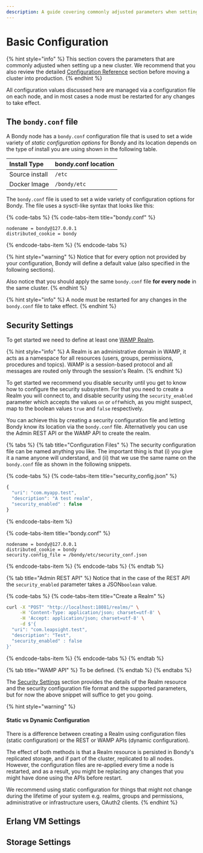 ```yaml
---
description: A guide covering commonly adjusted parameters when setting up a new cluster.
---
```


# Basic Configuration

{% hint style="info" %}
This section covers the parameters that are commonly adjusted when setting up a new cluster. We recommend that you also review the detailed [Configuration Reference](configuration-reference.md) section before moving a cluster into production.
{% endhint %}

All configuration values discussed here are managed via a configuration file on each node, and in most cases a node must be restarted for any changes to take effect.

## The `bondy.conf` file

A Bondy node  has a `bondy.conf` configuration file that is used to set a wide variety of _static configuration options_ for Bondy and its location depends on the type of install you are using shown in the following table.

| Install Type | bondy.conf location |
| :--- | :--- |
| Source install | `/etc` |
| Docker Image | `/bondy/etc` |

The `bondy.conf` file is used to set a wide variety of configuration options for Bondy. The file uses a sysctl-like syntax that looks like this:

{% code-tabs %}
{% code-tabs-item title="bondy.conf" %}
```text
nodename = bondy@127.0.0.1
distributed_cookie = bondy
```
{% endcode-tabs-item %}
{% endcode-tabs %}

{% hint style="warning" %}
Notice that for every option not provided by your configuration, Bondy will define a default value \(also specified in the following sections\).

Also notice that you should apply the same `bondy.conf` file **for every node** in the same cluster.
{% endhint %}

{% hint style="info" %}
A node must be restarted for any changes in the `bondy.conf` file to take effect.
{% endhint %}

## Security Settings

To get started we need to define at least one [WAMP Realm](../operating/security/realms.md). 

{% hint style="info" %}
A Realm is an administrative domain in WAMP, it acts as a namespace for all resources \(users, groups, permissions, procedures and topics\). WAMP is a session-based protocol and all messages are routed only through the session's Realm.
{% endhint %}

To get started we recommend you disable security until you get to know how to configure the security subsystem. For that you need to create a Realm you will connect to, and disable security using the `security_enabled` parameter which accepts the values `on` or `off`which, as you might suspect, map to the boolean values `true` and `false` respectively.

You can achieve this by creating a security configuration file and letting Bondy know its location via the `bondy.conf` file. Alternatively you can use the Admin REST API or the WAMP API to create the realm.

{% tabs %}
{% tab title="Configuration Files" %}
The security configuration file can be named anything you like. The important thing is that \(i\) you give it a name anyone will understand, and \(ii\) that we use the same name on the `bondy.conf` file as shown in the following snippets.

{% code-tabs %}
{% code-tabs-item title="security\_config.json" %}
```javascript
{
  "uri": "com.myapp.test",
  "description": "A test realm",
  "security_enabled" : false
}
```
{% endcode-tabs-item %}

{% code-tabs-item title="bondy.conf" %}
```text
nodename = bondy@127.0.0.1
distributed_cookie = bondy
security.config_file = /bondy/etc/security_conf.json
```
{% endcode-tabs-item %}
{% endcode-tabs %}
{% endtab %}

{% tab title="Admin REST API" %}
Notice that in the case of the REST API the `security_enabled` parameter takes a JSON`boolean` value.

{% code-tabs %}
{% code-tabs-item title="Create a Realm" %}
```bash
curl -X "POST" "http://localhost:18081/realms/" \
     -H 'Content-Type: application/json; charset=utf-8' \
     -H 'Accept: application/json; charset=utf-8' \
     -d $'{
  "uri": "com.leapsight.test",
  "description": "Test",
  "security_enabled" : false
}'
```
{% endcode-tabs-item %}
{% endcode-tabs %}
{% endtab %}

{% tab title="WAMP API" %}
To be defined.
{% endtab %}
{% endtabs %}

The [Security Settings](security.md) section provides the details of the Realm resource and the security configuration file format and the supported parameters, but for now the above snippet will suffice to get you going.

{% hint style="warning" %}
#### Static vs Dynamic Configuration

There is a difference between creating a Realm using configuration files \(static configuration\) or the REST or WAMP APIs \(dynamic configuration\). 

The effect of both methods is that a Realm resource is persisted in Bondy's replicated storage, and if part of the cluster, replicated to all nodes. However, the configuration files are re-applied every time a node is restarted, and as a result, you might be replacing any changes that you might have done using the APIs before restart.

We recommend using static configuration for things that might not change during the lifetime of your system e.g. realms, groups and permissions, administrative or infrastructure users, OAuth2 clients.
{% endhint %}

## Erlang VM Settings

## Storage Settings

